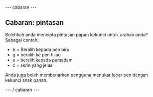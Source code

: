 \--- cabaran \---

## Cabaran: pintasan

Bolehkah anda mencipta pintasan papan kekunci untuk arahan anda? Sebagai contoh:

+ b = Beralih kepada pen biru
+ g = beralih ke pen hijau
+ e = beralih kepada pemadam
+ c = skrin yang jelas

Anda juga boleh membenarkan pengguna menukar lebar pen dengan kekunci anak panah.

\--- / cabaran \---